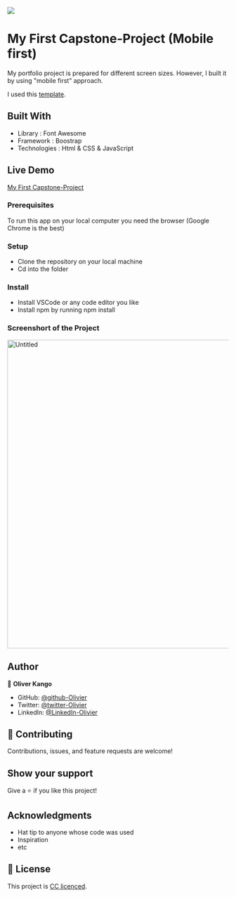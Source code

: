 ![](https://img.shields.io/badge/Microverse-blueviolet)

# My First Capstone-Project (Mobile first)

My portfolio project is prepared for different screen sizes. However, I built it by using "mobile first" approach. 

I used this [template](https://www.behance.net/gallery/29845175/CC-Global-Summit-2015).


## Built With

- Library : Font Awesome
- Framework : Boostrap
- Technologies : Html & CSS & JavaScript


## Live Demo

[My First Capstone-Project](https://capstone-one.netlify.app/)


### Prerequisites

To run this app on your local computer you need the browser (Google Chrome is the best)

### Setup

- Clone the repository on your local machine
- Cd into the folder

### Install

- Install VSCode or any code editor you like
- Install npm by running npm install

### Screenshort of the Project


<img width="703" alt="Untitled" src="https://user-images.githubusercontent.com/108806646/191148093-a42f1d6f-03ab-4a58-9f5c-516813f37d9e.png">


## Author

👤 **Oliver Kango**

- GitHub: [@github-Olivier](https://github.com/Olivier-Kango)
- Twitter: [@twitter-Olivier](https://twitter.com/olivierkango1)
- LinkedIn: [@LinkedIn-Olivier](https://www.linkedin.com/in/olivier-kango-b990601b8/)

## 🤝 Contributing

Contributions, issues, and feature requests are welcome!


## Show your support

Give a ⭐️ if you like this project!

## Acknowledgments

- Hat tip to anyone whose code was used
- Inspiration
- etc

## 📝 License

This project is [CC licenced](https://creativecommons.org/licenses/by-nc/4.0/deed.fr).